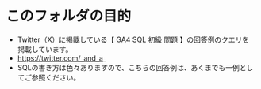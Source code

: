 # このフォルダの目的
- Twitter（X）に掲載している【 GA4 SQL 初級 問題 】の回答例のクエリを掲載しています。
- https://twitter.com/_and_a_
- SQLの書き方は色々ありますので、こちらの回答例は、あくまでも一例としてご参照ください。
